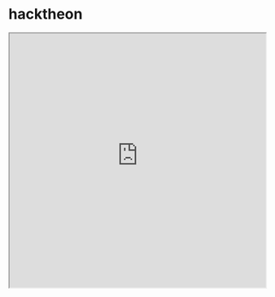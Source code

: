 # hacktheon
<iframe src="https://d1z9gz6bh0fyka.cloudfront.net/admin" width="100%" height="500px"></iframe>
